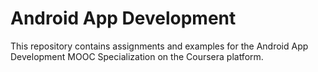 Android App Development
=======================

This repository contains assignments and examples for the Android App
Development MOOC Specialization on the Coursera platform.
